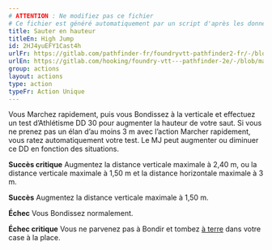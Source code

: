 ```yaml
---
# ATTENTION : Ne modifiez pas ce fichier
# Ce fichier est généré automatiquement par un script d'après les données du module Foundry VTT officiel et de sa traduction
title: Sauter en hauteur
titleEn: High Jump
id: 2HJ4yuEFY1Cast4h
urlFr: https://gitlab.com/pathfinder-fr/foundryvtt-pathfinder2-fr/-/blob/master/data/actions/2HJ4yuEFY1Cast4h.htm
urlEn: https://gitlab.com/hooking/foundry-vtt---pathfinder-2e/-/blob/master/packs/data/actions.db/high-jump.json
group: actions
layout: actions
type: action
typeFr: Action Unique
---
```

Vous Marchez rapidement, puis vous Bondissez à la verticale et effectuez un test d’<pf2-action action='highJump' glyph='D'>Athlétisme</pf2-action> DD 30 pour augmenter la hauteur de votre saut. Si vous ne prenez pas un élan d’au moins 3 m avec l’action Marcher rapidement, vous ratez automatiquement votre test. Le MJ peut augmenter ou diminuer ce DD en fonction des situations.

**Succès critique** Augmentez la distance verticale maximale à 2,40 m, ou la distance verticale maximale à 1,50 m et la distance horizontale maximale à 3 m.

**Succès** Augmentez la distance verticale maximale à 1,50 m.

**Échec** Vous Bondissez normalement.

**Échec critique** Vous ne parvenez pas à Bondir et tombez [à terre](../etats/à-terre.md) dans votre case à la place.


